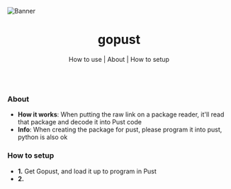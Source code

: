 ![Banner](https://github.com/user-attachments/assets/6c0d476e-b86b-42b3-a081-99a4a7b3763c)

<h1 align="center"> gopust </h1>
<p align="center"> How to use | About | How to setup </p>
<br><br>

### About
- **How it works**: When putting the raw link on a package reader, it'll read that package and decode it into Pust code
- **Info**: When creating the package for pust, please program it into pust, python is also ok

### How to setup
- **1.** Get Gopust, and load it up to program in Pust
- **2.** 
